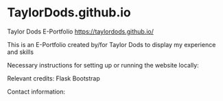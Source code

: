 # TaylorDods.github.io
Taylor Dods E-Portfolio
https://taylordods.github.io/

This is an E-Portfolio created by/for Taylor Dods to display my experience and skills

Necessary instructions for setting up or running the website locally:

Relevant credits:
Flask
Bootstrap

Contact information:
